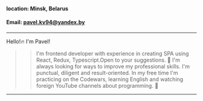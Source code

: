 ﻿#### location: Minsk, Belarus
#### Email: pavel.kv94@yandex.by

---

Hello!:fire: I'm Pavel!

> > I'm frontend developer with experience in creating SPA using React, Redux, Typescript.Open to your suggestions. :rocket:
I'm always looking for ways to improve my professional skills. I'm punctual, diligent and result-oriented. In my free time I'm practicing on the Codewars, learning English and watching foreign YouTube channels about programming. :rocket:

---
